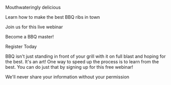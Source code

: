Mouthwateringly delicious

Learn how to make the best BBQ ribs in town

Join us for this live webinar

Become a BBQ master!

Register Today

BBQ isn't just standing in front of your grill with it on full blast and hoping for the best. It's an art! One way to speed up the process is to learn from the best. You can do just that by signing up for this free webinar!

We'll never share your information
without your permission
